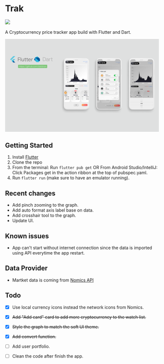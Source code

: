 # **Trak**
![](https://img.shields.io/badge/status-stable-green)

A Cryptocurrency price tracker app build with Flutter and Dart.

![](images/image.png)


## Getting Started

1. Install [Flutter](https://flutter.io)
2. Clone the repo
3. From the terminal: Run ```flutter pub get``` OR 
   From Android Studio/IntelliJ: Click Packages get in the action ribbon at the top of pubspec.yaml.
4. Run ```flutter run``` (make sure to have an emulator running).

## Recent changes
- Add pinch zooming to the graph.
- Add auto format axis label base on data.
- Add crosshair tool to the graph.
- Update UI.

## Known issues
- App can't start without internet connection since the data is imported using API everytime the app restart.
## Data Provider
- Martket data is coming from [Nomics API](https://docs.nomics.com/)

## Todo

- [x] Use local currency icons instead the network icons from Nomics. <removed>
- [x] ~~Add "Add card" card to add more cryptocurrency to the watch list.~~
- [x] ~~Style the graph to match the soft UI theme.~~
- [x] ~~Add convert function.~~
- [ ] Add user portfolio.
- [ ] Clean the code after finish the app. 


